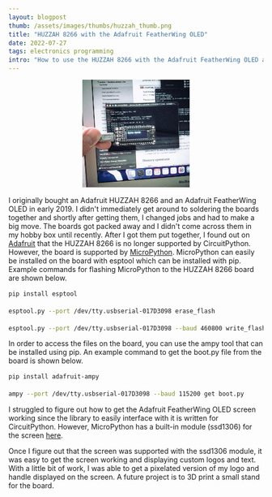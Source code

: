 ```yaml
---
layout: blogpost
thumb: /assets/images/thumbs/huzzah_thumb.png
title: "HUZZAH 8266 with the Adafruit FeatherWing OLED"
date: 2022-07-27
tags: electronics programming
intro: "How to use the HUZZAH 8266 with the Adafruit FeatherWing OLED and MicroPython."
---
```


<div align="center">
<figure>
<img src="/assets/images/blogs/huzzah_8266.png" alt="HUZZAH 8266" style="width:50%">
</figure>
</div>

I originally bought an Adafruit HUZZAH 8266 and an Adafruit FeatherWing OLED in early 2019. I didn't immediately get around to soldering the boards together and shortly after getting them, I changed jobs and had to make a big move. The boards got packed away and I didn't come across them in my hobby box until recently. After I got them put together, I found out on <a href="https://learn.adafruit.com/welcome-to-circuitpython/circuitpython-for-esp8266" target="_blank">Adafruit</a> that the HUZZAH 8266 is no longer supported by CircuitPython. However, the board is supported by <a href="https://docs.micropython.org/en/latest/esp8266/tutorial/intro.html" target="_blank">MicroPython</a>. MicroPython can easily be installed on the board with esptool which can be installed with pip. Example commands for flashing MicroPython to the HUZZAH 8266 board are shown below.
```bash
pip install esptool

esptool.py --port /dev/tty.usbserial-017D3098 erase_flash

esptool.py --port /dev/tty.usbserial-017D3098 --baud 460800 write_flash --flash_size=detect 0 esp8266-20220618-v1.19.1.bin
```

In order to access the files on the board, you can use the ampy tool that can be installed using pip. An example command to get the boot.py file from the board is shown below.
```bash
pip install adafruit-ampy

ampy --port /dev/tty.usbserial-017D3098 --baud 115200 get boot.py
```

I struggled to figure out how to get the Adafruit FeatherWing OLED screen working since the library to easily interface with it is written for CircuitPython. However, MicroPython has a built-in module (ssd1306) for the screen <a href="https://docs.micropython.org/en/latest/esp8266/tutorial/ssd1306.html" target="_blank">here</a>.

Once I figure out that the screen was supported with the ssd1306 module, it was easy to get the screen working and displaying custom logos and text. With a little bit of work, I was able to get a pixelated version of my logo and handle displayed on the screen. A future project is to 3D print a small stand for the board.
